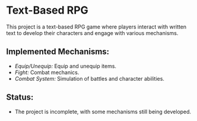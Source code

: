 # Text-Based RPG

This project is a text-based RPG game where players interact with written text to develop their characters and engage with various mechanisms.

## Implemented Mechanisms:
- *Equip/Unequip:* Equip and unequip items.
- *Fight:* Combat mechanics.
- *Combat System:* Simulation of battles and character abilities.

## Status:
- The project is incomplete, with some mechanisms still being developed.
